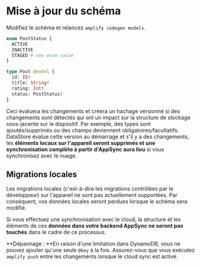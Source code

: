 # Mise à jour du schéma

Modifiez le schéma et relancez `amplify codegen models`.

```graphql
enum PostStatus {
  ACTIVE
  INACTIVE
  STAGED # new enum value
}

type Post @model {
  id: ID!
  title: String!
  rating: Int!
  status: PostStatus!
}
```

Ceci évaluera les changements et créera un hachage versionné si des changements sont détectés qui ont un impact sur la structure de stockage sous-jacente sur le dispositif. Par exemple, des types sont ajoutés/supprimés ou des champs deviennent obligatoires/facultatifs. DataStore évalue cette version au démarrage et s'il y a des changements, les **éléments locaux sur l'appareil seront supprimés et une synchronisation complète à partir d'AppSync aura lieu** si vous synchronisez avec le nuage.

## Migrations locales

Les migrations locales (c'est-à-dire les migrations contrôlées par le développeur) sur l'appareil ne sont pas actuellement supportées. Par conséquent, vos données locales seront perdues lorsque le schéma sera modifié.

Si vous effectuez une synchronisation avec le cloud, la structure et les éléments de ces **données dans votre backend AppSync ne seront pas touchés** dans le cadre de ce processus.

**Dépannage : **En raison d'une limitation dans DynamoDB, vous ne pouvez ajouter qu'une seule `@key` à la fois. Assurez-vous que vous exécutez `amplify push` entre les changements lorsque le cloud sync est activé.
